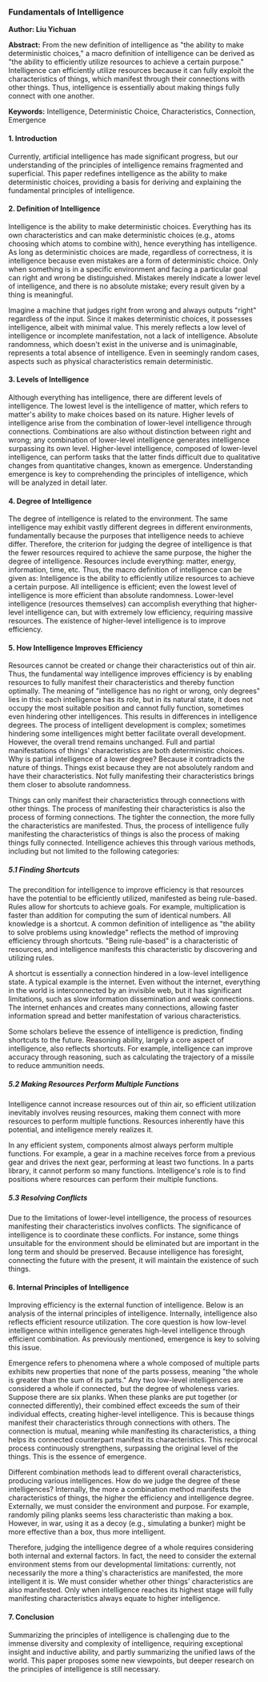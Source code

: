 ### Fundamentals of Intelligence

**Author: Liu Yichuan**  

**Abstract:** From the new definition of intelligence as "the ability to make deterministic choices," a macro definition of intelligence can be derived as "the ability to efficiently utilize resources to achieve a certain purpose." Intelligence can efficiently utilize resources because it can fully exploit the characteristics of things, which manifest through their connections with other things. Thus, intelligence is essentially about making things fully connect with one another.

**Keywords:** Intelligence, Deterministic Choice, Characteristics, Connection, Emergence


#### 1. Introduction

Currently, artificial intelligence has made significant progress, but our understanding of the principles of intelligence remains fragmented and superficial. This paper redefines intelligence as the ability to make deterministic choices, providing a basis for deriving and explaining the fundamental principles of intelligence.

#### 2. Definition of Intelligence

Intelligence is the ability to make deterministic choices. Everything has its own characteristics and can make deterministic choices (e.g., atoms choosing which atoms to combine with), hence everything has intelligence. As long as deterministic choices are made, regardless of correctness, it is intelligence because even mistakes are a form of deterministic choice. Only when something is in a specific environment and facing a particular goal can right and wrong be distinguished. Mistakes merely indicate a lower level of intelligence, and there is no absolute mistake; every result given by a thing is meaningful.

Imagine a machine that judges right from wrong and always outputs "right" regardless of the input. Since it makes deterministic choices, it possesses intelligence, albeit with minimal value. This merely reflects a low level of intelligence or incomplete manifestation, not a lack of intelligence. Absolute randomness, which doesn't exist in the universe and is unimaginable, represents a total absence of intelligence. Even in seemingly random cases, aspects such as physical characteristics remain deterministic.

#### 3. Levels of Intelligence

Although everything has intelligence, there are different levels of intelligence. The lowest level is the intelligence of matter, which refers to matter's ability to make choices based on its nature. Higher levels of intelligence arise from the combination of lower-level intelligence through connections. Combinations are also without distinction between right and wrong; any combination of lower-level intelligence generates intelligence surpassing its own level. Higher-level intelligence, composed of lower-level intelligence, can perform tasks that the latter finds difficult due to qualitative changes from quantitative changes, known as emergence. Understanding emergence is key to comprehending the principles of intelligence, which will be analyzed in detail later.

#### 4. Degree of Intelligence

The degree of intelligence is related to the environment. The same intelligence may exhibit vastly different degrees in different environments, fundamentally because the purposes that intelligence needs to achieve differ. Therefore, the criterion for judging the degree of intelligence is that the fewer resources required to achieve the same purpose, the higher the degree of intelligence. Resources include everything: matter, energy, information, time, etc. Thus, the macro definition of intelligence can be given as: Intelligence is the ability to efficiently utilize resources to achieve a certain purpose. All intelligence is efficient; even the lowest level of intelligence is more efficient than absolute randomness. Lower-level intelligence (resources themselves) can accomplish everything that higher-level intelligence can, but with extremely low efficiency, requiring massive resources. The existence of higher-level intelligence is to improve efficiency.

#### 5. How Intelligence Improves Efficiency

Resources cannot be created or change their characteristics out of thin air. Thus, the fundamental way intelligence improves efficiency is by enabling resources to fully manifest their characteristics and thereby function optimally. The meaning of "intelligence has no right or wrong, only degrees" lies in this: each intelligence has its role, but in its natural state, it does not occupy the most suitable position and cannot fully function, sometimes even hindering other intelligences. This results in differences in intelligence degrees. The process of intelligent development is complex; sometimes hindering some intelligences might better facilitate overall development. However, the overall trend remains unchanged. Full and partial manifestations of things' characteristics are both deterministic choices. Why is partial intelligence of a lower degree? Because it contradicts the nature of things. Things exist because they are not absolutely random and have their characteristics. Not fully manifesting their characteristics brings them closer to absolute randomness.

Things can only manifest their characteristics through connections with other things. The process of manifesting their characteristics is also the process of forming connections. The tighter the connection, the more fully the characteristics are manifested. Thus, the process of intelligence fully manifesting the characteristics of things is also the process of making things fully connected. Intelligence achieves this through various methods, including but not limited to the following categories:

##### 5.1 Finding Shortcuts

The precondition for intelligence to improve efficiency is that resources have the potential to be efficiently utilized, manifested as being rule-based. Rules allow for shortcuts to achieve goals. For example, multiplication is faster than addition for computing the sum of identical numbers. All knowledge is a shortcut. A common definition of intelligence as "the ability to solve problems using knowledge" reflects the method of improving efficiency through shortcuts. "Being rule-based" is a characteristic of resources, and intelligence manifests this characteristic by discovering and utilizing rules.

A shortcut is essentially a connection hindered in a low-level intelligence state. A typical example is the internet. Even without the internet, everything in the world is interconnected by an invisible web, but it has significant limitations, such as slow information dissemination and weak connections. The internet enhances and creates many connections, allowing faster information spread and better manifestation of various characteristics.

Some scholars believe the essence of intelligence is prediction, finding shortcuts to the future. Reasoning ability, largely a core aspect of intelligence, also reflects shortcuts. For example, intelligence can improve accuracy through reasoning, such as calculating the trajectory of a missile to reduce ammunition needs.

##### 5.2 Making Resources Perform Multiple Functions

Intelligence cannot increase resources out of thin air, so efficient utilization inevitably involves reusing resources, making them connect with more resources to perform multiple functions. Resources inherently have this potential, and intelligence merely realizes it.

In any efficient system, components almost always perform multiple functions. For example, a gear in a machine receives force from a previous gear and drives the next gear, performing at least two functions. In a parts library, it cannot perform so many functions. Intelligence's role is to find positions where resources can perform their multiple functions.

##### 5.3 Resolving Conflicts

Due to the limitations of lower-level intelligence, the process of resources manifesting their characteristics involves conflicts. The significance of intelligence is to coordinate these conflicts. For instance, some things unsuitable for the environment should be eliminated but are important in the long term and should be preserved. Because intelligence has foresight, connecting the future with the present, it will maintain the existence of such things.

#### 6. Internal Principles of Intelligence

Improving efficiency is the external function of intelligence. Below is an analysis of the internal principles of intelligence. Internally, intelligence also reflects efficient resource utilization. The core question is how low-level intelligence within intelligence generates high-level intelligence through efficient combination. As previously mentioned, emergence is key to solving this issue.

Emergence refers to phenomena where a whole composed of multiple parts exhibits new properties that none of the parts possess, meaning "the whole is greater than the sum of its parts." Any two low-level intelligences are considered a whole if connected, but the degree of wholeness varies. Suppose there are six planks. When these planks are put together (or connected differently), their combined effect exceeds the sum of their individual effects, creating higher-level intelligence. This is because things manifest their characteristics through connections with others. The connection is mutual, meaning while manifesting its characteristics, a thing helps its connected counterpart manifest its characteristics. This reciprocal process continuously strengthens, surpassing the original level of the things. This is the essence of emergence.

Different combination methods lead to different overall characteristics, producing various intelligences. How do we judge the degree of these intelligences? Internally, the more a combination method manifests the characteristics of things, the higher the efficiency and intelligence degree. Externally, we must consider the environment and purpose. For example, randomly piling planks seems less characteristic than making a box. However, in war, using it as a decoy (e.g., simulating a bunker) might be more effective than a box, thus more intelligent.

Therefore, judging the intelligence degree of a whole requires considering both internal and external factors. In fact, the need to consider the external environment stems from our developmental limitations: currently, not necessarily the more a thing's characteristics are manifested, the more intelligent it is. We must consider whether other things' characteristics are also manifested. Only when intelligence reaches its highest stage will fully manifesting characteristics always equate to higher intelligence.

#### 7. Conclusion

Summarizing the principles of intelligence is challenging due to the immense diversity and complexity of intelligence, requiring exceptional insight and inductive ability, and partly summarizing the unified laws of the world. This paper proposes some new viewpoints, but deeper research on the principles of intelligence is still necessary.

